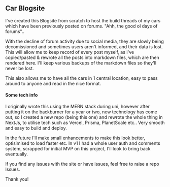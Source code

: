 ## Car Blogsite

I've created this Blogsite from scratch to host the build threads of my cars which have been previously posted on forums. "Ahh, the good ol days of forums"..

With the decline of forum activity due to social media, they are slowly being decomissioned and sometimes users aren't informed, and their data is lost. This will allow me to keep record of every post myself, as I've copied/pasted & rewrote all the posts into markdown files, which are then rendered here. I'll keep various backups of the markdown files so they'll never be lost.

This also allows me to have all the cars in 1 central location, easy to pass around to anyone and read in the nice format.

#### Some tech info

I originally wrote this using the MERN stack during uni, however after putting it on the backburner for a year or two, new technology has come out, so I created a new repo (being this one) and rewrote the whole thing in NextJs, to utilise tech such as Vercel, Prisma, PlanetScale etc.. Very smooth and easy to build and deploy.

In the future I'll make small enhancements to make this look better, optisimised to load faster etc. In v1 I had a whole user auth and comments system, scrapped for initial MVP on this project, I'll look to bring back eventually.

If you find any issues with the site or have issues, feel free to raise a repo Issues.

Thank you!
